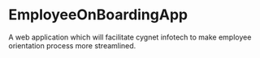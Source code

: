 # EmployeeOnBoardingApp
A web application which will facilitate cygnet infotech to make employee orientation process more streamlined.
